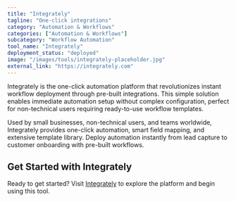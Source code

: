 ```yaml
---
title: "Integrately"
tagline: "One-click integrations"
category: "Automation & Workflows"
categories: ["Automation & Workflows"]
subcategory: "Workflow Automation"
tool_name: "Integrately"
deployment_status: "deployed"
image: "/images/tools/integrately-placeholder.jpg"
external_link: "https://integrately.com"
---
```

Integrately is the one-click automation platform that revolutionizes instant workflow deployment through pre-built integrations. This simple solution enables immediate automation setup without complex configuration, perfect for non-technical users requiring ready-to-use workflow templates.

Used by small businesses, non-technical users, and teams worldwide, Integrately provides one-click automation, smart field mapping, and extensive template library. Deploy automation instantly from lead capture to customer onboarding with pre-built workflows.

## Get Started with Integrately

Ready to get started? Visit [Integrately](https://integrately.com) to explore the platform and begin using this tool.
